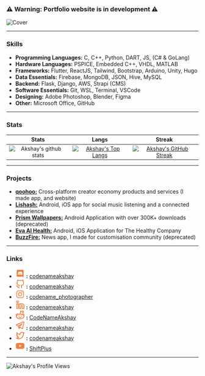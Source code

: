 ### ⚠️ Warning: Portfolio website is in development ⚠️

![Cover](https://pbs.twimg.com/profile_banners/1035583255829831681/1676198674/1500x500)

-------------
### Skills

- **Programming Languages:** C, C++, Python, DART, JS, (C# & GoLang)
- **Hardware Languages:** PSPICE, Embedded C++, VHDL, MATLAB
- **Frameworks:** Flutter, ReactJS, Tailwind, Bootstrap, Arduino, Unity, Hugo
- **Data Essentials:** Firebase, MongoDB, JSON, Hive, MySQL
- **Backend:** Flask, Django, AWS, Strapi (CMS)
- **Software Essentials:** Git, WSL, Terminal, VSCode
- **Designing:** Adobe Photoshop, Blender, Figma
- **Other:** Microsoft Office, GitHub

-------------
### Stats

|  Stats      | Langs           | Streak  |
|:-------------:|:-------------:|:-----:|
| ![Akshay's github stats](https://github-readme-stats.vercel.app/api?username=codenameakshay&show_icons=true&theme=dark)      | [![Akshay's Top Langs](https://github-readme-stats.vercel.app/api/top-langs/?username=codenameakshay&layout=compact&theme=dark)](https://github.com/codenameakshay?tab=repositories) | [![Akshay's GitHub Streak](https://github-readme-streak-stats.herokuapp.com/?user=codenameakshay&theme=dark)](https://github.com/codenameakshay?tab=repositories) |

-------------
### Projects
- **[qoohoo:](https://qoohoo.in/)** Cross-platform creator economy products and services (I made app, and website)
- **[Lishash:](https://lishash.com/)** Android, iOS app for social music listening and a connected experience
- **[Prism Wallpapers:](https://play.google.com/store/apps/details?id=com.hash.prism)** Android Application with over 300K+ downloads (deprecated)
- **[Eva AI Health:](https://play.google.com/store/apps/details?id=com.nsit.thehealthcompany)** Android, iOS Application for The Healthy Company
- **[BuzzFire:](https://play.google.com/store/apps/details?id=com.hash.buzzfire)** News app, I made for customisation community (deprecated)

-------------
### Links
- <a href="http://discord.gg/H4FHtqeSDa"><img alt="Discord" title="Discord" height="24" width="24" src="https://raw.githubusercontent.com/codenameakshay/codenameakshay/master/assets/uil_discord.svg"></a> **:** [codenameakshay](http://discord.gg/H4FHtqeSDa)
- <a href="https://github.com/codenameakshay/"><img alt="GitHub" title="GitHub" height="24" width="24" src="https://raw.githubusercontent.com/codenameakshay/codenameakshay/master/assets/uil_github-alt.svg"></a> **:** [codenameakshay](https://github.com/codenameakshay/)
- <a href="https://www.instagram.com/codename_photographer/"><img alt="Instagram" title="Instagram" height="24" width="24" src="https://raw.githubusercontent.com/codenameakshay/codenameakshay/master/assets/uil_instagram.svg"></a> **:** [codename_photographer](https://www.instagram.com/codename_photographer/)
- <a href="https://www.linkedin.com/in/codenameakshay/"><img alt="LinkedIn" title="LinkedIn" height="24" width="24" src="https://raw.githubusercontent.com/codenameakshay/codenameakshay/master/assets/uil_linkedin-alt.svg"></a> **:** [codenameakshay](https://www.linkedin.com/in/codenameakshay/)
- <a href="https://www.reddit.com/user/CodeNameAkshay"><img alt="Reddit" title="Reddit" height="24" width="24" src="https://raw.githubusercontent.com/codenameakshay/codenameakshay/master/assets/uil_reddit-alien-alt.svg"></a> **:** [CodeNameAkshay](https://www.reddit.com/user/CodeNameAkshay)
- <a href="https://t.me/codenameakshay"><img alt="Telegram" title="Telegram" height="24" width="24" src="https://raw.githubusercontent.com/codenameakshay/codenameakshay/master/assets/uil_telegram-alt.svg"></a> **:** [codenameakshay](https://t.me/codenameakshay)
- <a href="https://twitter.com/codenameakshay/"><img alt="Twitter" title="Twitter" height="24" width="24" src="https://raw.githubusercontent.com/codenameakshay/codenameakshay/master/assets/uil_twitter-alt.svg"></a> **:** [codenameakshay](https://twitter.com/codenameakshay)
- <a href="https://www.youtube.com/channel/UCBSEFstqptgtYsLSAdq8tKg"><img alt="YouTube" title="YouTube" height="24" width="24" src="https://raw.githubusercontent.com/codenameakshay/codenameakshay/master/assets/uil_youtube.svg"></a> **:** [ShiftPlus](https://www.youtube.com/channel/UCBSEFstqptgtYsLSAdq8tKg)

-------------
![Akshay's Profile Views](https://komarev.com/ghpvc/?username=LiquidatorCoder&color=74ff0a&label=Stalkers)
